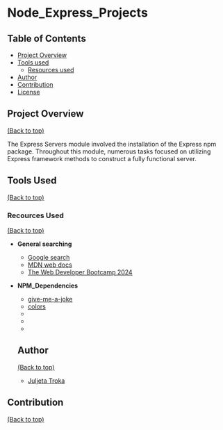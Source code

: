 # Node_Express_Projects

## Table of Contents

- [Project Overview](#project-overview)
- [Tools used](#tools-used)
     - [Resources used](#resources-used)
- [Author](#author)
- [Contribution](#contribution)
- [License](#license)


## Project Overview

[(Back to top)](#table-of-contents)


The Express Servers module involved the installation of the Express npm package. Throughout this module, numerous tasks focused on utilizing Express framework methods to construct a fully functional server.

## Tools Used

[(Back to top)](#table-of-contents)

### Recources Used

[(Back to top)](#table-of-contents)

- **General searching**
  - [Google search](https://www.google.com/)
  - [MDN web docs](https://developer.mozilla.org/en-US/)
  - [The Web Developer Bootcamp 2024](https://www.udemy.com/course/the-web-developer-bootcamp/)
  
- **NPM_Dependencies**
  - [give-me-a-joke](https://www.npmjs.com/package/give-me-a-joke)
  - [colors](https://www.npmjs.com/package/colors)
  - []()
  - []()
  - []()

  ## Author 

  [(Back to top)](#table-of-contents)

  - [Juljeta Troka](https://www.linkedin.com/in/juljetatroka/)


## Contribution 

[(Back to top)](#table-of-contents)